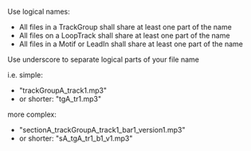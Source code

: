 
Use logical names:
* All files in a TrackGroup shall share at least one part of the name
* All files on a LoopTrack shall share at least one part of the name
* All files in a Motif or LeadIn shall share at least one part of the name

Use underscore to separate logical parts of your file name

i.e.
simple: 
- "trackGroupA_track1.mp3"
- or shorter: "tgA_tr1.mp3"

more complex:
- "sectionA_trackGroupA_track1_bar1_version1.mp3"
- or shorter: "sA_tgA_tr1_b1_v1.mp3"

